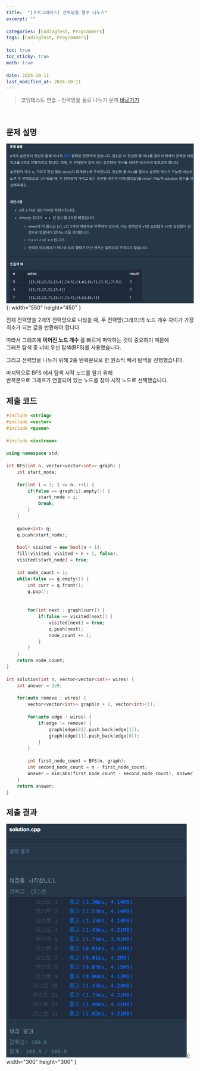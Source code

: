 ```yaml
---
title:  "[프로그래머스] 전력망을 둘로 나누기"
excerpt: ""

categories: [CodingTest, Programmers]
tags: [CodingTest, Programmers]

toc: true
toc_sticky: true
math: true
 
date: 2024-10-11
last_modified_at: 2024-10-11
---
```


> 코딩테스트 연습 - 전력망을 둘로 나누기 문제 [바로가기](https://school.programmers.co.kr/learn/courses/30/lessons/86971)  

<br/>

## 문제 설명

![01](/assets/img/Programmers/전력망을_둘로_나누기_문제.png){: width="550" height="450" }  

전체 전력망을 2개의 전력망으로 나눴을 때, 
두 전력망(그래프)의 노드 개수 차이가 가장 최소가 되는 값을 반환해야 합니다.  

따라서 그래프에 **이어진 노드 개수** 를 빠르게 파악하는 것이 중요하기 때문에  
그래프 탐색 중 너비 우선 탐색(BFS)를 사용했습니다.  

그리고 전력망을 나누기 위해 2중 반복문으로 한 원소씩 빼서 탐색을 진행했습니다.  

마지막으로 BFS 에서 탐색 시작 노드를 알기 위해  
반복문으로 그래프가 연결되어 있는 노드를 찾아 시작 노드로 선택했습니다.  

## 제출 코드

```c++
#include <string>
#include <vector>
#include <queue>

#include <iostream>

using namespace std;

int BFS(int n, vector<vector<int>> graph) {
    int start_node;
    
    for(int i = 1; i <= n; ++i) {
        if(false == graph[i].empty()) {
            start_node = i;
            break;
        }
    }
    
    queue<int> q;
    q.push(start_node);
    
    bool* visited = new bool[n + 1];
    fill(visited, visited + n + 1, false);
    visited[start_node] = true;
    
    int node_count = 1;
    while(false == q.empty()) {
        int curr = q.front();
        q.pop();
        
        
        for(int next : graph[curr]) {
            if(false == visited[next]) {
                visited[next] = true;
                q.push(next);
                node_count += 1;
            }
        }
    }
    return node_count;
}

int solution(int n, vector<vector<int>> wires) {
    int answer = 2e9;
    
    for(auto remove : wires) {
        vector<vector<int>> graph(n + 1, vector<int>());

        for(auto edge : wires) {
            if(edge != remove) {
                graph[edge[0]].push_back(edge[1]);
                graph[edge[1]].push_back(edge[0]);
            }
        }

        int first_node_count = BFS(n, graph);
        int second_node_count = n - first_node_count;
        answer = min(abs(first_node_count - second_node_count), answer);
    }
    return answer;
}
```

## 제출 결과

![01](/assets/img/Programmers/전력망을_둘로_나누기_결과.png){: width="300" height="300" }  